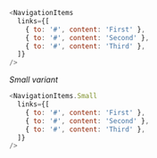 ```javascript
<NavigationItems
  links={[
    { to: '#', content: 'First' },
    { to: '#', content: 'Second' },
    { to: '#', content: 'Third' },
  ]}
/>
```
_Small variant_
```javascript
<NavigationItems.Small
  links={[
    { to: '#', content: 'First' },
    { to: '#', content: 'Second' },
    { to: '#', content: 'Third' },
  ]}
/>
```
